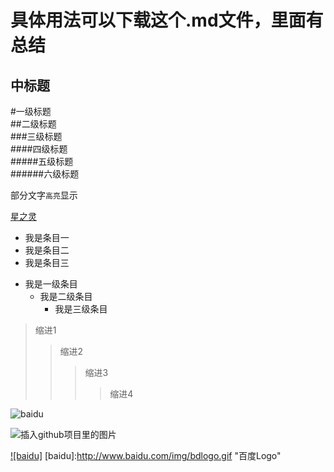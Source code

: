 <!-- 参考资料 -->
<!-- http://blog.csdn.net/guodongxiaren/article/details/23690801 -->



<!-- =上面的文本是大标题，=个数无限制 -->
具体用法可以下载这个.md文件，里面有总结
=======



<!-- -上面的文本是中标题，-个数无限制 -->
中标题
------



<!-- #等级标题 -->
<!-- 使用html5中的<br>实现换行 -->
#一级标题<br>
##二级标题<br>
###三级标题<br>
####四级标题<br>
#####五级标题<br>
######六级标题<br>



<!-- 部分文字高亮显示,使用``实现 -->
部分文字`高亮`显示



<!-- 文字超链接 -->
[星之灵](http://www.fosunling.com "复星星灵")



<!-- 列出条目时，每条前面圆点的写法，圆点的实现方法*加一个空格 -->
* 我是条目一
* 我是条目二
* 我是条目三
<!-- 二三级条目,二级条目的圆点是tab+*+空格，三级条目的圆点是两个tab+*+空格 -->
* 我是一级条目
    * 我是二级条目
        * 我是三级条目



<!-- 缩进>,缩进多少就用多少个> -->
>缩进1
>>缩进2
>>>缩进3
>>>>缩进4



<!-- 插入图片，实现方法叹号! + 方括号[ ] + 括号( ) 其中括号里是图片的URL -->
![baidu](http://www.baidu.com/img/bdlogo.gif)
<!-- 插入github项目里的图片 -->
![插入github项目里的图片]( https://github.com/zhBoSir/practice-2017Y/raw/master/markdown语法/images/1.png)
<!-- 给图片加上超链接 -->
[![baidu]](http://www.baidu.com)
[baidu]:http://www.baidu.com/img/bdlogo.gif "百度Logo"
